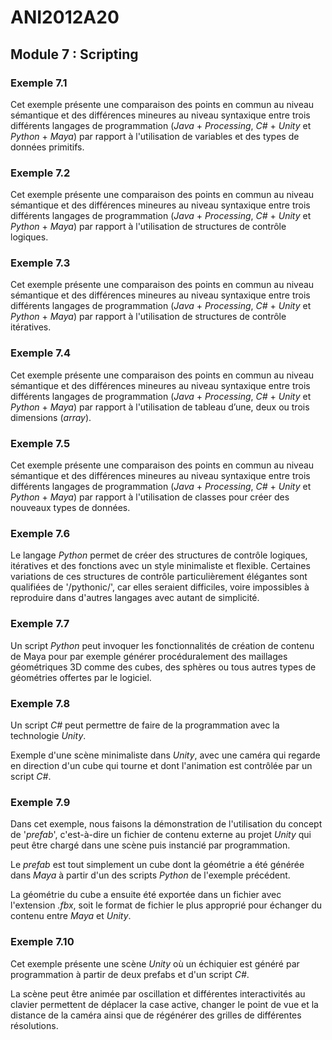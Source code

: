# ANI2012A20

## Module 7 : Scripting

### Exemple 7.1

Cet exemple présente une comparaison des points en commun au niveau sémantique et des différences mineures au niveau syntaxique entre trois différents langages de programmation (*Java* + *Processing*, *C#* + *Unity* et *Python* + *Maya*) par rapport à l'utilisation de variables et des types de données primitifs.

### Exemple 7.2

Cet exemple présente une comparaison des points en commun au niveau sémantique et des différences mineures au niveau syntaxique entre trois différents langages de programmation (*Java* + *Processing*, *C#* + *Unity* et *Python* + *Maya*) par rapport à l'utilisation de structures de contrôle logiques.

### Exemple 7.3

Cet exemple présente une comparaison des points en commun au niveau sémantique et des différences mineures au niveau syntaxique entre trois différents langages de programmation (*Java* + *Processing*, *C#* + *Unity* et *Python* + *Maya*) par rapport à l'utilisation de structures de contrôle itératives.

### Exemple 7.4

Cet exemple présente une comparaison des points en commun au niveau sémantique et des différences mineures au niveau syntaxique entre trois différents langages de programmation (*Java* + *Processing*, *C#* + *Unity* et *Python* + *Maya*) par rapport à l'utilisation de tableau d’une, deux ou trois dimensions (*array*).

### Exemple 7.5

Cet exemple présente une comparaison des points en commun au niveau sémantique et des différences mineures au niveau syntaxique entre trois différents langages de programmation (*Java* + *Processing*, *C#* + *Unity* et *Python* + *Maya*) par rapport à l'utilisation de classes pour créer des nouveaux types de données.

### Exemple 7.6

Le langage *Python* permet de créer des structures de contrôle logiques, itératives et des fonctions avec un style minimaliste et flexible. Certaines variations de ces structures de contrôle particulièrement élégantes sont qualifiées de '/pythonic/', car elles seraient difficiles, voire impossibles à reproduire dans d'autres langages avec autant de simplicité.

### Exemple 7.7

Un script *Python* peut invoquer les fonctionnalités de création de contenu de Maya pour par exemple générer procéduralement des maillages géométriques 3D comme des cubes, des sphères ou tous autres types de géométries offertes par le logiciel.

### Exemple 7.8

Un script *C#* peut permettre de faire de la programmation avec la technologie *Unity*.

Exemple d'une scène minimaliste dans *Unity*, avec une caméra qui regarde en direction d'un cube qui tourne et dont l'animation est contrôlée par un script *C#*.

### Exemple 7.9

Dans cet exemple, nous faisons la démonstration de l'utilisation du concept de '*prefab*', c'est-à-dire un fichier de contenu externe au projet *Unity* qui peut être chargé dans une scène puis instancié par programmation.

Le *prefab* est tout simplement un cube dont la géométrie a été générée dans *Maya* à partir d'un des scripts *Python* de l'exemple précédent.

La géométrie du cube a ensuite été exportée dans un fichier avec l'extension *.fbx*, soit le format de fichier le plus approprié pour échanger du contenu entre *Maya* et *Unity*.

### Exemple 7.10

Cet exemple présente une scène *Unity* où un échiquier est généré par programmation à partir de deux prefabs et d'un script *C#*.

La scène peut être animée par oscillation et différentes interactivités au clavier permettent de déplacer la case active, changer le point de vue et la distance de la caméra ainsi que de régénérer des grilles de différentes résolutions.
